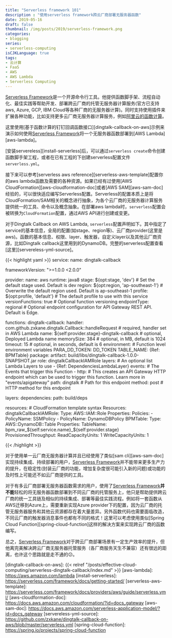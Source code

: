 ```yaml
---
title: "Serverless framework 101"
description : "使用serverless framework跨云厂商部署无服务器函数"
date: 2019-05-16
draft: false
thumbnail: /img/posts/2019/serverless-framework.png
categories:
- blogging
series:
- serverless-computing
isCJKLanguage: true
tags:
- 云计算
- FaaS
- AWS
- AWS Lambda
- Serverless Computing
---
```

[Serverless Framework][serverless-framework]是一个开源命令行工具。他提供函数脚手架、流程自动化、最佳实践等帮助开发、部署跨云厂商的托管无服务器计算服务(官方已支持aws, Azure, GCP, IBM Cloud等各种厂商的无服务器计算)。同时支持使用插件来扩展各种功能，比如支持更多云厂商无服务器计算服务，例如[阿里云的函数计算][serverless-aliyun]。

这里使用[基于函数计算的钉钉回调函数接口][dingtalk-callback-on-aws]示例来演示如何使用[Serverless Framework][serverless-framework]将一个无服务器函数部署到[AWS Lambda][aws-lambda]。

<!--more-->

[安装servereless][install-serverless]后，可以通过`serverless create`命令创建函数脚手架工程，或者在已有工程的下创建serverless配置文件`serverless.yml`。

接下来可以参考[serverless aws reference][serverless-aws-template]配置你的aws lambda函数及需要的各种资源。如果已经有过使用[AWS CloudFormation][aws-cloudformation-doc]或者[AWS SAM][aws-sam-doc]经验的，可以很快适应编写Serverless配置。Serverless的配置本质上是将CloudFormation/SAM相关的概念进行抽象，为各个云厂商的无服务器计算服务提供统一的工具、命令以及概念抽象。在部署aws lambda时，`serverless`配置会被转换为`CloudFormation`配置，通过AWS API进行创建或变更。

对于Dingtalk Callback on AWS Lambda, `serverless`配置声明如下。其中指定了service的基本信息，全局的配置(如stage、region等)、云厂商provider(这里是aws)。函数的基本信息、权限、layer、触发器，自定义layer以及其他云厂商资源，比如Dingtalk callback这里用到的DynamoDB。完整的serverless配置查看[这里][servereless-yml-source]。

{{< highlight yaml >}}
service:
  name: dingtalk-callback

frameworkVersion: ">=1.0.0 <2.0.0"

provider:
  name: aws
  runtime: java8
  stage: ${opt:stage, 'dev'} # Set the default stage used. Default is dev
  region: ${opt:region, 'ap-southeast-1'} # Overwrite the default region used. Default is ap-southeast-1
  profile: ${opt:profile, 'default'} # The default profile to use with this service
  versionFunctions: true # Optional function versioning
  endpointType: regional # Optional endpoint configuration for API Gateway REST API. Default is Edge.

functions:
  dingtalk-callback:
    handler: com.github.zxkane.dingtalk.Callback::handleRequest # required, handler set in AWS Lambda
    name: ${self:provider.stage}-dingtalk-callback # optional, Deployed Lambda name
    memorySize: 384 # optional, in MB, default is 1024
    timeout: 15 # optional, in seconds, default is 6
    environment: # Function level environment variables
      PARA_DD_TOKEN: DD_TOKEN
      TABLE_NAME: {Ref: BPMTable}
    package:
      artifact: build/libs/dingtalk-callback-1.0.0-SNAPSHOT.jar
    role: dingtalkCallbackIAMRole
    layers: # An optional list Lambda Layers to use
      - {Ref: DependenciesLambdaLayer}
    events: # The Events that trigger this Function
      - http: # This creates an API Gateway HTTP endpoint which can be used to trigger this function.  Learn more in "events/apigateway"
          path: dingtalk # Path for this endpoint
          method: post # HTTP method for this endpoint

layers:
  dependencies:
    path: build/deps

resources:  # CloudFormation template syntax
  Resources:
    dingtalkCallbackIAMRole:
      Type: AWS::IAM::Role
      Properties:
        Policies:
          - PolicyName: SSMPolicy
          - PolicyName: DynamoDBPolicy
    BPMTable:
      Type: AWS::DynamoDB::Table
      Properties:
        TableName: bpm_raw_${self:service.name}_${self:provider.stage}
        ProvisionedThroughput:
          ReadCapacityUnits: 1
          WriteCapacityUnits: 1

{{< /highlight >}}

对于使用单一云厂商无服务器计算并且已经使用了类似[sam cli][aws-sam-doc]实现持续集成、持续部署的用户，[Serverless Framework][serverless-framework]并不能带来更多生产力的提升，在稳定性(封装云厂商的功能，增加复杂度很可能引入新的问题)或功能的及时性上可能还不如云厂商提供的工具。

对于有多云厂商部署无服务器函数需求的用户，使用了[Serverless Framework][serverless-framework]**并不能**轻松的将无服务器函数部署到不同云厂商的托管服务上，他只是帮助提供跨云厂商的统一工具链及相似的持续集成、部署等最佳实践流程。例如将一套函数从AWS迁移到Azure上，需要重新实现Azure provider下的配置，因为云厂商的托管无服务器服务和其他云资源都存在着大量差异。另外函数代码也需要面临改造，不同云厂商的触发器消息事件也都有不同的格式！这里可以考虑使用类似[Spring Cloud Function][spring-cloud-function]这样的解决方案来实现跨云厂商的函数编写。

总之，[Serverless Framework][serverless-framework]对于跨云厂商部署场景有一定生产效率的提升，但他离完美解决跨云厂商无服务器托管服务（各厂商服务天生不兼容）还有很远的距离，也许这个思路就是走不通的:confused:。

[serverless-framework]: https://serverless.com/
[serverless-aliyun]: https://github.com/aliyun/serverless-aliyun-function-compute
[dingtalk-callback-on-aws]: {{< relref "/posts/effective-cloud-computing/serverless-dingtalk-callback/index.md" >}}
[aws-lambda]: https://aws.amazon.com/lambda
[install-serverless]: https://serverless.com/framework/docs/getting-started/
[serverless-aws-template]: https://serverless.com/framework/docs/providers/aws/guide/serverless.yml/
[aws-cloudformation-doc]: https://docs.aws.amazon.com/cloudformation/?id=docs_gateway
[aws-sam-doc]: https://docs.aws.amazon.com/serverless-application-model/?id=docs_gateway
[servereless-yml-source]: https://github.com/zxkane/dingtalk-callback-on-aws/blob/master/serverless.yml
[spring-cloud-function]: https://spring.io/projects/spring-cloud-function
